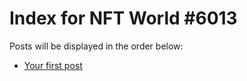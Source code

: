 # Index for NFT World #6013
Posts will be displayed in the order below:

- [Your first post](./001-first.md)

